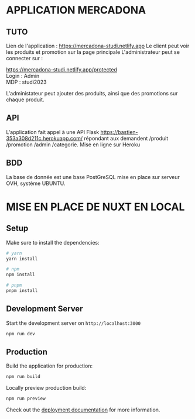 # APPLICATION MERCADONA 

## TUTO
Lien de l'application : https://mercadona-studi.netlify.app 
Le client peut voir les produits et promotion sur la page principale
L'administrateur peut se connecter sur : 

 https://mercadona-studi.netlify.app/protected  
 Login : Admin  
 MDP : studi2023

 L'administateur peut ajouter des produits, ainsi que des promotions sur chaque produit.

## API

L'application fait appel à une API Flask https://bastien-353a308d211c.herokuapp.com/ répondant aux demandent /produit /promotion /admin /categorie. Mise en ligne sur Heroku

## BDD 

La base de donnée est une base PostGreSQL mise en place sur serveur OVH, système UBUNTU.

# MISE EN PLACE DE NUXT EN LOCAL

## Setup

Make sure to install the dependencies:

```bash
# yarn
yarn install

# npm
npm install

# pnpm
pnpm install
```

## Development Server

Start the development server on `http://localhost:3000`

```bash
npm run dev
```

## Production

Build the application for production:

```bash
npm run build
```

Locally preview production build:

```bash
npm run preview
```

Check out the [deployment documentation](https://nuxt.com/docs/getting-started/deployment) for more information.
